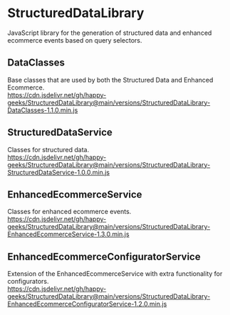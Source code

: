 # StructuredDataLibrary
JavaScript library for the generation of structured data and enhanced ecommerce events based on query selectors.

## DataClasses
Base classes that are used by both the Structured Data and Enhanced Ecommerce.  
https://cdn.jsdelivr.net/gh/happy-geeks/StructuredDataLibrary@main/versions/StructuredDataLibrary-DataClasses-1.1.0.min.js

## StructuredDataService
Classes for structured data.  
https://cdn.jsdelivr.net/gh/happy-geeks/StructuredDataLibrary@main/versions/StructuredDataLibrary-StructuredDataService-1.0.0.min.js

## EnhancedEcommerceService
Classes for enhanced ecommerce events.  
https://cdn.jsdelivr.net/gh/happy-geeks/StructuredDataLibrary@main/versions/StructuredDataLibrary-EnhancedEcommerceService-1.3.0.min.js

## EnhancedEcommerceConfiguratorService
Extension of the EnhancedEcommerceService with extra functionality for configurators.  
https://cdn.jsdelivr.net/gh/happy-geeks/StructuredDataLibrary@main/versions/StructuredDataLibrary-EnhancedEcommerceConfiguratorService-1.2.0.min.js
